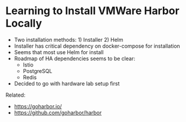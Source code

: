# Learning to Install VMWare Harbor Locally

* Two installation methods: 1) Installer 2) Helm
* Installer has critical dependency on docker-compose for installation
* Seems that most use Helm for install
* Roadmap of HA dependencies seems to be clear:
  * Istio
  * PostgreSQL
  * Redis
* Decided to go with hardware lab setup first

Related:

* <https://goharbor.io/>
* <https://github.com/goharbor/harbor>
